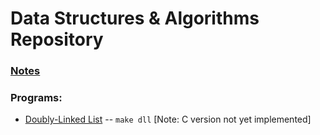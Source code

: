 # Data Structures & Algorithms Repository

### [Notes](./Notes/README.md)

### Programs:
* [Doubly-Linked List](./linked_list/README.md) -- `make dll` [Note: C version not yet implemented]